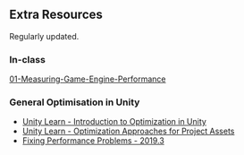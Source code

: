 ## Extra Resources
Regularly updated.

### In-class
[01-Measuring-Game-Engine-Performance](https://github.com/danmilneusw/01-Measuring-Game-Engine-Performance/blob/main/README.md#extra-resources)

### General Optimisation in Unity
- [Unity Learn - Introduction to Optimization in Unity](https://learn.unity.com/tutorial/introduction-to-optimization-in-unity#)
- [Unity Learn - Optimization Approaches for Project Assets](https://learn.unity.com/tutorial/optimization-approaches-for-project-assets#)
- [Fixing Performance Problems - 2019.3](https://learn.unity.com/tutorial/fixing-performance-problems-2019-3#604584f1edbc2a08f89305c9)

